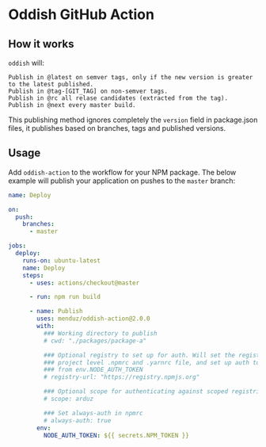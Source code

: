 # Oddish GitHub Action

## How it works

`oddish` will:

    Publish in @latest on semver tags, only if the new version is greater to the latest published.
    Publish in @tag-[GIT_TAG] on non-semver tags.
    Publish in @rc all relase candidates (extracted from the tag).
    Publish in @next every master build.

This publishing method ignores completely the `version` field in package.json files, it publishes based on branches, tags and published versions.

## Usage

Add `oddish-action` to the workflow for your NPM package. The below example will publish your application on pushes to the `master` branch:

```yaml
name: Deploy

on:
  push:
    branches:
      - master

jobs:
  deploy:
    runs-on: ubuntu-latest
    name: Deploy
    steps:
      - uses: actions/checkout@master

      - run: npm run build

      - name: Publish
        uses: menduz/oddish-action@2.0.0
        with:
          ### Working directory to publish
          # cwd: "./packages/package-a"

          ### Optional registry to set up for auth. Will set the registry in a
          ### project level .npmrc and .yarnrc file, and set up auth to read in
          ### from env.NODE_AUTH_TOKEN
          # registry-url: "https://registry.npmjs.org"

          ### Optional scope for authenticating against scoped registries
          # scope: arduz

          ### Set always-auth in npmrc
          # always-auth: true
        env:
          NODE_AUTH_TOKEN: ${{ secrets.NPM_TOKEN }}
```

